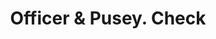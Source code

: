 ---
doi: 10.7916/D8QZ3NZR
date_other: '1870'
date_other_textual: 1870-1879
form: printed ephemera
genre:
- Checks (bank checks)
name:
- Officer & Pusey
object_in_context_url: https://biggert.cul.columbia.edu/items/view/ave_biggert_00130
subject_hierarchical_geographic:
- Council Bluffs, Iowa, United States
subject_name:
- Officer & Pusey
title: Officer & Pusey. Check
sort_title: Officer & Pusey. Check
call_number: ave_biggert_00130
coordinates:
- 41.253,-95.862
pid: ave_biggert_00130
identifiers: ave_biggert_00130
canvas_id: ldpd:395405
permalink: "/items/ave_biggert_00130/"
layout: iiif-image-page
---